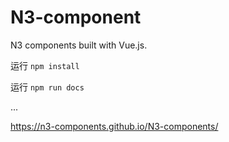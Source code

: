 # N3-component

N3 components built with Vue.js.

运行 `npm install`

运行 `npm run docs`

...

https://n3-components.github.io/N3-components/

